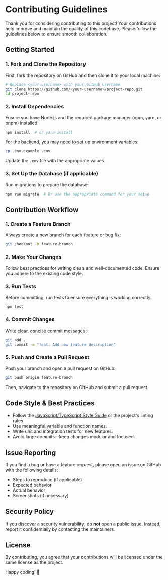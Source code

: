 # Contributing Guidelines

Thank you for considering contributing to this project! Your contributions help improve and maintain the quality of this codebase. Please follow the guidelines below to ensure smooth collaboration.

## Getting Started

### 1. Fork and Clone the Repository
First, fork the repository on GitHub and then clone it to your local machine:

```sh
# Replace <your-username> with your GitHub username
git clone https://github.com/<your-username>/project-repo.git
cd project-repo
```

### 2. Install Dependencies
Ensure you have Node.js and the required package manager (npm, yarn, or pnpm) installed.

```sh
npm install  # or yarn install
```

For the backend, you may need to set up environment variables:
```sh
cp .env.example .env
```
Update the `.env` file with the appropriate values.

### 3. Set Up the Database (if applicable)
Run migrations to prepare the database:
```sh
npm run migrate  # Or use the appropriate command for your setup
```

## Contribution Workflow

### 1. Create a Feature Branch
Always create a new branch for each feature or bug fix:
```sh
git checkout -b feature-branch
```

### 2. Make Your Changes
Follow best practices for writing clean and well-documented code. Ensure you adhere to the existing code style.

### 3. Run Tests
Before committing, run tests to ensure everything is working correctly:
```sh
npm test
```

### 4. Commit Changes
Write clear, concise commit messages:
```sh
git add .
git commit -m "feat: Add new feature description"
```

### 5. Push and Create a Pull Request
Push your branch and open a pull request on GitHub:
```sh
git push origin feature-branch
```
Then, navigate to the repository on GitHub and submit a pull request.

## Code Style & Best Practices
- Follow the [JavaScript/TypeScript Style Guide](https://github.com/airbnb/javascript) or the project's linting rules.
- Use meaningful variable and function names.
- Write unit and integration tests for new features.
- Avoid large commits—keep changes modular and focused.

## Issue Reporting
If you find a bug or have a feature request, please open an issue on GitHub with the following details:
- Steps to reproduce (if applicable)
- Expected behavior
- Actual behavior
- Screenshots (if necessary)

## Security Policy
If you discover a security vulnerability, do **not** open a public issue. Instead, report it confidentially by contacting the maintainers.

## License
By contributing, you agree that your contributions will be licensed under the same license as the project.

Happy coding! 🎉

